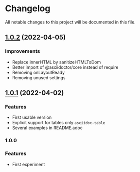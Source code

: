 # Changelog

All notable changes to this project will be documented in this file.

## [1.0.2](https://github.com/juracy/obsidian-asciidoc-blocks/compare/1.0.1...1.0.2) (2022-04-05)

### Improvements

-   Replace innerHTML by sanitizeHTMLToDom
-   Better import of @asciidoctor/core instead of require
-   Removing onLayoutReady
-   Removing unused settings

## [1.0.1](https://github.com/juracy/obsidian-asciidoc-blocks/compare/1.0.0...1.0.1) (2022-04-02)

### Features

-   First usable version
-   Explicit support for tables only `asciidoc-table`
-   Several examples in README.adoc

### 1.0.0

### Features

-   First experiment
